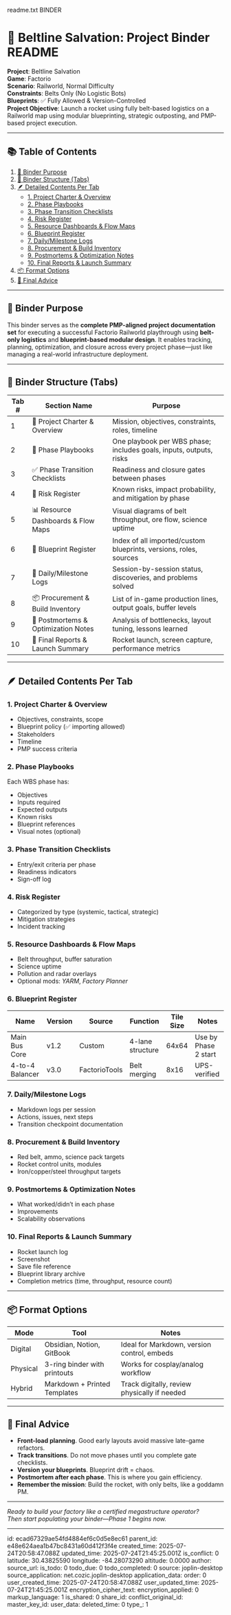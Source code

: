 readme.txt BINDER

# 📘 Beltline Salvation: Project Binder README

**Project**: Beltline Salvation  
**Game**: Factorio  
**Scenario**: Railworld, Normal Difficulty  
**Constraints**: Belts Only (No Logistic Bots)  
**Blueprints**: ✅ Fully Allowed & Version-Controlled  
**Project Objective**: Launch a rocket using fully belt-based logistics on a Railworld map using modular blueprinting, strategic outposting, and PMP-based project execution.

---

## 📚 Table of Contents

1. [🔖 Binder Purpose](#-binder-purpose)  
2. [📁 Binder Structure (Tabs)](#-binder-structure-tabs)  
3. [🪶 Detailed Contents Per Tab](#-detailed-contents-per-tab)  
    - [1. Project Charter & Overview](#1-project-charter--overview)  
    - [2. Phase Playbooks](#2-phase-playbooks)  
    - [3. Phase Transition Checklists](#3-phase-transition-checklists)  
    - [4. Risk Register](#4-risk-register)  
    - [5. Resource Dashboards & Flow Maps](#5-resource-dashboards--flow-maps)  
    - [6. Blueprint Register](#6-blueprint-register)  
    - [7. Daily/Milestone Logs](#7-dailymilestone-logs)  
    - [8. Procurement & Build Inventory](#8-procurement--build-inventory)  
    - [9. Postmortems & Optimization Notes](#9-postmortems--optimization-notes)  
    - [10. Final Reports & Launch Summary](#10-final-reports--launch-summary)  
4. [📦 Format Options](#-format-options)  
5. [🧭 Final Advice](#-final-advice)  

---

## 🔖 Binder Purpose

This binder serves as the **complete PMP-aligned project documentation set** for executing a successful Factorio Railworld playthrough using **belt-only logistics** and **blueprint-based modular design**. It enables tracking, planning, optimization, and closure across every project phase—just like managing a real-world infrastructure deployment.

---

## 📁 Binder Structure (Tabs)

| Tab # | Section Name                        | Purpose                                                                 |
|-------|-------------------------------------|-------------------------------------------------------------------------|
| 1     | 📘 Project Charter & Overview        | Mission, objectives, constraints, roles, timeline                       |
| 2     | 🔧 Phase Playbooks                   | One playbook per WBS phase; includes goals, inputs, outputs, risks      |
| 3     | ✅ Phase Transition Checklists       | Readiness and closure gates between phases                             |
| 4     | 🧩 Risk Register                     | Known risks, impact probability, and mitigation by phase                |
| 5     | 📊 Resource Dashboards & Flow Maps   | Visual diagrams of belt throughput, ore flow, science uptime            |
| 6     | 🧱 Blueprint Register                | Index of all imported/custom blueprints, versions, roles, sources       |
| 7     | 🔁 Daily/Milestone Logs              | Session-by-session status, discoveries, and problems solved             |
| 8     | 📦 Procurement & Build Inventory     | List of in-game production lines, output goals, buffer levels           |
| 9     | 🧠 Postmortems & Optimization Notes  | Analysis of bottlenecks, layout tuning, lessons learned                 |
| 10    | 🏁 Final Reports & Launch Summary    | Rocket launch, screen capture, performance metrics                      |

---

## 🪶 Detailed Contents Per Tab

### 1. **Project Charter & Overview**
- Objectives, constraints, scope
- Blueprint policy (✅ importing allowed)
- Stakeholders
- Timeline
- PMP success criteria

### 2. **Phase Playbooks**
Each WBS phase has:
- Objectives
- Inputs required
- Expected outputs
- Known risks
- Blueprint references
- Visual notes (optional)

### 3. **Phase Transition Checklists**
- Entry/exit criteria per phase
- Readiness indicators
- Sign-off log

### 4. **Risk Register**
- Categorized by type (systemic, tactical, strategic)
- Mitigation strategies
- Incident tracking

### 5. **Resource Dashboards & Flow Maps**
- Belt throughput, buffer saturation
- Science uptime
- Pollution and radar overlays
- Optional mods: *YARM*, *Factory Planner*

### 6. **Blueprint Register**
| Name                | Version | Source     | Function         | Tile Size | Notes                |
|---------------------|---------|------------|------------------|-----------|----------------------|
| Main Bus Core       | v1.2    | Custom     | 4-lane structure | 64x64     | Use by Phase 2 start |
| 4-to-4 Balancer     | v3.0    | FactorioTools | Belt merging | 8x16      | UPS-verified         |

### 7. **Daily/Milestone Logs**
- Markdown logs per session
- Actions, issues, next steps
- Transition checkpoint documentation

### 8. **Procurement & Build Inventory**
- Red belt, ammo, science pack targets
- Rocket control units, modules
- Iron/copper/steel throughput targets

### 9. **Postmortems & Optimization Notes**
- What worked/didn’t in each phase
- Improvements
- Scalability observations

### 10. **Final Reports & Launch Summary**
- Rocket launch log
- Screenshot
- Save file reference
- Blueprint library archive
- Completion metrics (time, throughput, resource count)

---

## 📦 Format Options

| Mode     | Tool                         | Notes                                         |
|----------|------------------------------|-----------------------------------------------|
| Digital  | Obsidian, Notion, GitBook    | Ideal for Markdown, version control, embeds   |
| Physical | 3-ring binder with printouts | Works for cosplay/analog workflow             |
| Hybrid   | Markdown + Printed Templates | Track digitally, review physically if needed  |

---

## 🧭 Final Advice

- **Front-load planning**. Good early layouts avoid massive late-game refactors.
- **Track transitions**. Do not move phases until you complete gate checklists.
- **Version your blueprints**. Blueprint drift = chaos.
- **Postmortem after each phase**. This is where you gain efficiency.
- **Remember the mission**: Build the rocket, with only belts, like a goddamn PM.

---

_Ready to build your factory like a certified megastructure operator?_  
_Then start populating your binder—Phase 1 begins now._

---


id: ecad67329ae54fd4884ef6c0d5e8ec61
parent_id: e48e624aea1b47bc8431a60d412f3f4e
created_time: 2025-07-24T20:58:47.088Z
updated_time: 2025-07-24T21:45:25.001Z
is_conflict: 0
latitude: 30.43825590
longitude: -84.28073290
altitude: 0.0000
author: 
source_url: 
is_todo: 0
todo_due: 0
todo_completed: 0
source: joplin-desktop
source_application: net.cozic.joplin-desktop
application_data: 
order: 0
user_created_time: 2025-07-24T20:58:47.088Z
user_updated_time: 2025-07-24T21:45:25.001Z
encryption_cipher_text: 
encryption_applied: 0
markup_language: 1
is_shared: 0
share_id: 
conflict_original_id: 
master_key_id: 
user_data: 
deleted_time: 0
type_: 1